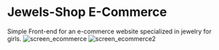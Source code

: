 # Jewels-Shop E-Commerce

Simple Front-end for an e-commerce website specialized in jewelry for girls.
![screen_ecommerce](https://github.com/user-attachments/assets/1722cfb8-7e5c-4cbe-9022-c9831072bc38)
![screen_ecommerce2](https://github.com/user-attachments/assets/410acee9-0296-493e-b139-bf84551f8089)

